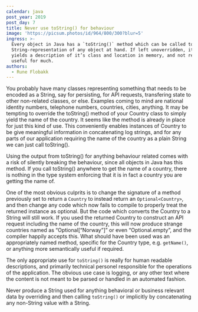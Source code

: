 ```yaml
---
calendar: java
post_year: 2019
post_day: 7
title: Never use toString() for behaviour
image: 'https://picsum.photos/id/964/800/300?blur=5'
ingress: >-
  Every object in Java has a `toString()` method which can be called to get a
  String-representation of any object at hand. If left unoverridden, it only
  yields a description of it’s class and location in memory, and not really
  useful for much.
authors:
  - Rune Flobakk
---
```

You probably have many classes representing something that needs to be encoded as a String, say for persisting, for API requests, transfering state to other non-related classes, or else. Examples coming to mind are national identity numbers, telephone numbers, countries, cities, anything. It may be tempting to override the toString() method of your Country class to simply yield the name of the country. It seems like the method is already in place for just this kind of use. This conveniently enables instances of Country to be give meaningful information in concatenating log strings, and for any parts of our application requiring the name of the country as a plain String we can just call toString().

Using the output from toString() for anything behaviour related comes with a risk of silently breaking the behaviour, since all objects in Java has this method. If you call toString() anywhere to get the name of a country, there is nothing in the type system enforcing that it is in fact a country you are getting the name of.

One of the most obvious culprits is to change the signature of a method previously set to return a `Country` to instead return an `Optional<Country>`, and then change any code which now fails to compile to properly treat the returned instance as optional. But the code which converts the Country to a String will still work. If you used the returned Country to construct an API request including the name of the country, this will now produce strange countries named as  “Optional[“Norway”]” or even “Optional.empty”, and the compiler happily accepts this. What should have been used was an appropriately named method, specific for the Country type, e.g. `getName()`, or anything more semantically useful if required.

The only appropriate use for `toString()` is really for human readable descriptions, and primarily technical personel responsible for the operations of the application. The obvious use case is logging, or any other text where the content is not meant to be parsed or handled in an automated fashion.

Never produce a String used for anything behavioral or business relevant data by overriding and then calling `toString()` or implicitly by concatenating any non-String value with a String.
